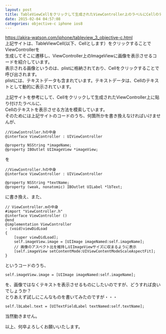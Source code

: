 ```yaml
---
layout: post
title: TableViewCellをクリックして生成されたViewController上のラベルにCellのテキストを表示させる方法
date: 2015-02-04 04:57:08
categories: objective-c iphone ios8
---
```

<!-- {% raw %} -->
<p><a href="https://akira-watson.com/iphone/tableview_3_objective-c.html" rel="nofollow">https://akira-watson.com/iphone/tableview_3_objective-c.html</a> <br>
上記サイトは、TableViewCell(以下、Cellとします）をクリックすることでViewControllerを <br>
生成してそこに遷移し、ViewController上のImageViewに画像を表示させるコードを紹介しています。 <br>
表示される画像というのは、plistに格納されており、Cellをクリックすることで呼び出されます。 <br>
plistには、テキストデータも含まれています。テキストデータは、Cellのテキストとして動的に表示されています。 </p>

<p>上記サイトを参考にして、Cellをクリックして生成されたViewController上に貼り付けたラベルに、 <br>
Cellのテキストを表示させる方法を模索しています。 <br>
そのためには上記サイトのコードのうち、何箇所かを書き換えなければいけませんが、 </p>

<pre><code>//ViewController.hの中身
@interface ViewController : UIViewController

@property NSString *imageName;
@property IBOutlet UIImageView *imageView;
</code></pre>

<p>を </p>

<pre><code>//ViewController.hの中身
@interface ViewController : UIViewController

@property NSString *textName;
@property (weak, nonatomic) IBOutlet UILabel *lbText;
</code></pre>

<p>に書き換え、また、 </p>

<pre><code>// ViewController.mの中身
#import "ViewController.h"
@interface ViewController ()
@end
@implementation ViewController
- (void)viewDidLoad
{
    [super viewDidLoad];
    self.imageView.image = [UIImage imageNamed:self.imageName];
    // 画像のアスペクト比を維持しUIImageViewサイズに収まるように表示
    [self.imageView setContentMode:UIViewContentModeScaleAspectFit];
}
</code></pre>

<p>というコードのうち、 </p>

<pre><code>self.imageView.image = [UIImage imageNamed:self.imageName];
</code></pre>

<p>を、画像ではなくテキストを表示させるものにしたいのですが、どうすれば良いでしょうか？<br>
とりあえず試しにこんなものを書いてみたのですが・・・ </p>

<pre><code>self.lbLabel.text = [UITextFieldLabel textNamed:self.textName];
</code></pre>

<p>当然動きません。 </p>

<p>以上、何卒よろしくお願いいたします。</p>
<!-- {% endraw %} -->

